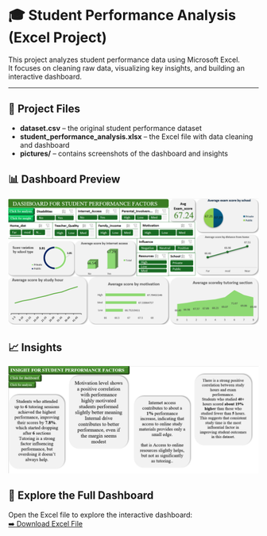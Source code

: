 # 🎓 Student Performance Analysis (Excel Project)

This project analyzes student performance data using Microsoft Excel.  
It focuses on cleaning raw data, visualizing key insights, and building an interactive dashboard.

---

## 📂 Project Files
- **dataset.csv** – the original student performance dataset  
- **student_performance_analysis.xlsx** – the Excel file with data cleaning and dashboard  
- **pictures/** – contains screenshots of the dashboard and insights  


## 📊 Dashboard Preview
![Dashboard Screenshot](pictures/Dashboard.png)


## 📈 Insights
![Insights Screenshot](pictures/insight.png)


## 🧾 Explore the Full Dashboard
Open the Excel file to explore the interactive dashboard:  
[➡️ Download Excel File](student_performance_analysis.xlsx)

